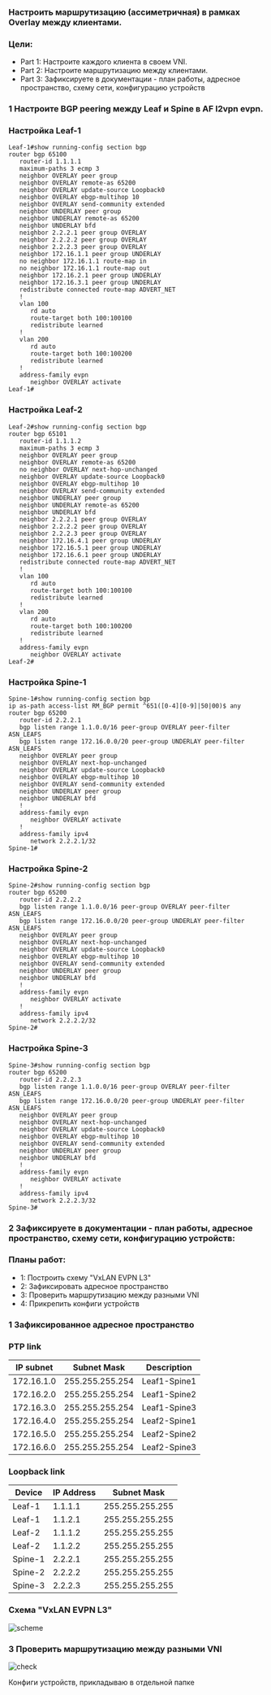 ### Настроить маршрутизацию (ассиметричная) в рамках Overlay между клиентами.

### Цели: 

- Part 1: Настроите каждого клиента в своем VNI.
- Part 2: Настроите маршрутизацию между клиентами.
- Part 3: Зафиксируете в документации - план работы, адресное пространство, схему сети, конфигурацию устройств


###  1 Настроите BGP peering между Leaf и Spine в AF l2vpn evpn.

### Настройка Leaf-1

```
Leaf-1#show running-config section bgp
router bgp 65100
   router-id 1.1.1.1
   maximum-paths 3 ecmp 3
   neighbor OVERLAY peer group
   neighbor OVERLAY remote-as 65200
   neighbor OVERLAY update-source Loopback0
   neighbor OVERLAY ebgp-multihop 10
   neighbor OVERLAY send-community extended
   neighbor UNDERLAY peer group
   neighbor UNDERLAY remote-as 65200
   neighbor UNDERLAY bfd
   neighbor 2.2.2.1 peer group OVERLAY
   neighbor 2.2.2.2 peer group OVERLAY
   neighbor 2.2.2.3 peer group OVERLAY
   neighbor 172.16.1.1 peer group UNDERLAY
   no neighbor 172.16.1.1 route-map in
   no neighbor 172.16.1.1 route-map out
   neighbor 172.16.2.1 peer group UNDERLAY
   neighbor 172.16.3.1 peer group UNDERLAY
   redistribute connected route-map ADVERT_NET
   !
   vlan 100
      rd auto
      route-target both 100:100100
      redistribute learned
   !
   vlan 200
      rd auto
      route-target both 100:100200
      redistribute learned
   !
   address-family evpn
      neighbor OVERLAY activate
Leaf-1#
```

### Настройка Leaf-2

```
Leaf-2#show running-config section bgp
router bgp 65101
   router-id 1.1.1.2
   maximum-paths 3 ecmp 3
   neighbor OVERLAY peer group
   neighbor OVERLAY remote-as 65200
   no neighbor OVERLAY next-hop-unchanged
   neighbor OVERLAY update-source Loopback0
   neighbor OVERLAY ebgp-multihop 10
   neighbor OVERLAY send-community extended
   neighbor UNDERLAY peer group
   neighbor UNDERLAY remote-as 65200
   neighbor UNDERLAY bfd
   neighbor 2.2.2.1 peer group OVERLAY
   neighbor 2.2.2.2 peer group OVERLAY
   neighbor 2.2.2.3 peer group OVERLAY
   neighbor 172.16.4.1 peer group UNDERLAY
   neighbor 172.16.5.1 peer group UNDERLAY
   neighbor 172.16.6.1 peer group UNDERLAY
   redistribute connected route-map ADVERT_NET
   !
   vlan 100
      rd auto
      route-target both 100:100100
      redistribute learned
   !
   vlan 200
      rd auto
      route-target both 100:100200
      redistribute learned
   !
   address-family evpn
      neighbor OVERLAY activate
Leaf-2#
```


### Настройка Spine-1

```
Spine-1#show running-config section bgp
ip as-path access-list RM_BGP permit ^651([0-4][0-9]|50|00)$ any
router bgp 65200
   router-id 2.2.2.1
   bgp listen range 1.1.0.0/16 peer-group OVERLAY peer-filter ASN_LEAFS
   bgp listen range 172.16.0.0/20 peer-group UNDERLAY peer-filter ASN_LEAFS
   neighbor OVERLAY peer group
   neighbor OVERLAY next-hop-unchanged
   neighbor OVERLAY update-source Loopback0
   neighbor OVERLAY ebgp-multihop 10
   neighbor OVERLAY send-community extended
   neighbor UNDERLAY peer group
   neighbor UNDERLAY bfd
   !
   address-family evpn
      neighbor OVERLAY activate
   !
   address-family ipv4
      network 2.2.2.1/32
Spine-1#
```

### Настройка Spine-2

```
Spine-2#show running-config section bgp
router bgp 65200
   router-id 2.2.2.2
   bgp listen range 1.1.0.0/16 peer-group OVERLAY peer-filter ASN_LEAFS
   bgp listen range 172.16.0.0/20 peer-group UNDERLAY peer-filter ASN_LEAFS
   neighbor OVERLAY peer group
   neighbor OVERLAY next-hop-unchanged
   neighbor OVERLAY update-source Loopback0
   neighbor OVERLAY ebgp-multihop 10
   neighbor OVERLAY send-community extended
   neighbor UNDERLAY peer group
   neighbor UNDERLAY bfd
   !
   address-family evpn
      neighbor OVERLAY activate
   !
   address-family ipv4
      network 2.2.2.2/32
Spine-2#
```

### Настройка Spine-3

```
Spine-3#show running-config section bgp
router bgp 65200
   router-id 2.2.2.3
   bgp listen range 1.1.0.0/16 peer-group OVERLAY peer-filter ASN_LEAFS
   bgp listen range 172.16.0.0/20 peer-group UNDERLAY peer-filter ASN_LEAFS
   neighbor OVERLAY peer group
   neighbor OVERLAY next-hop-unchanged
   neighbor OVERLAY update-source Loopback0
   neighbor OVERLAY ebgp-multihop 10
   neighbor OVERLAY send-community extended
   neighbor UNDERLAY peer group
   neighbor UNDERLAY bfd
   !
   address-family evpn
      neighbor OVERLAY activate
   !
   address-family ipv4
      network 2.2.2.3/32
Spine-3#
```


### 2 Зафиксируете в документации - план работы, адресное пространство, схему сети, конфигурацию устройств:



### Планы работ:
- 1:  Построить схему "VxLAN EVPN L3"  
- 2:  Зафиксировать адресное пространство
- 3:  Проверить маршрутизацию между разными VNI
- 4:  Прикрепить конфиги устройств
### 1 Зафиксированное адресное пространство

### PTP link

|IP subnet|Subnet Mask|Description
|---|---|---|
172.16.1.0|255.255.255.254|Leaf1-Spine1
172.16.2.0|255.255.255.254|Leaf1-Spine2
172.16.3.0|255.255.255.254|Leaf1-Spine3
172.16.4.0|255.255.255.254|Leaf2-Spine1
172.16.5.0|255.255.255.254|Leaf2-Spine2
172.16.6.0|255.255.255.254|Leaf2-Spine3





### Loopback link

|Device|IP Address|Subnet Mask
|---|---|---|
Leaf-1|1.1.1.1|255.255.255.255
Leaf-1|1.1.2.1|255.255.255.255
Leaf-2|1.1.1.2|255.255.255.255
Leaf-2|1.1.2.2|255.255.255.255
Spine-1|2.2.2.1|255.255.255.255
Spine-2|2.2.2.2|255.255.255.255
Spine-3|2.2.2.3|255.255.255.255



### Схема "VxLAN EVPN L3"

![scheme](scheme.png)


### 3 Проверить маршрутизацию между разными VNI

![check](check.png)

Конфиги устройств, прикладываю в отдельной папке







